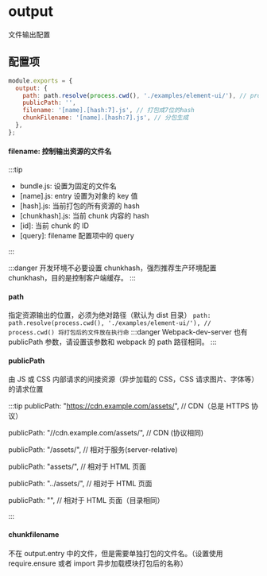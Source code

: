 # output

文件输出配置

## 配置项

```js
module.exports = {
  output: {
    path: path.resolve(process.cwd(), './examples/element-ui/'), // process.cwd() 将打包后的文件放在执行命令的目录
    publicPath: '',
    filename: '[name].[hash:7].js', // 打包成7位的hash
    chunkFilename: '[name].[hash:7].js', // 分包生成
  },
};
```

#### filename: 控制输出资源的文件名

:::tip

- bundle.js: 设置为固定的文件名
- [name].js: entry 设置为对象的 key 值
- [hash].js: 当前打包的所有资源的 hash
- [chunkhash].js: 当前 chunk 内容的 hash
- [id]: 当前 chunk 的 ID
- [query]: filename 配置项中的 query

:::

:::danger
开发环境不必要设置 chunkhash，强烈推荐生产环境配置 chunkhash，目的是控制客户端缓存。
:::

#### path

指定资源输出的位置，必须为绝对路径（默认为 dist 目录）
`path: path.resolve(process.cwd(), './examples/element-ui/'), // process.cwd() 将打包后的文件放在执行命`
:::danger
Webpack-dev-server 也有 publicPath 参数，请设置该参数和 webpack 的 path 路径相同。
:::

#### publicPath

由 JS 或 CSS 内部请求的间接资源（异步加载的 CSS，CSS 请求图片、字体等）的请求位置

:::tip
publicPath: "https://cdn.example.com/assets/", // CDN（总是 HTTPS 协议）

publicPath: "//cdn.example.com/assets/", // CDN (协议相同)

publicPath: "/assets/", // 相对于服务(server-relative)

publicPath: "assets/", // 相对于 HTML 页面

publicPath: "../assets/", // 相对于 HTML 页面

publicPath: "", // 相对于 HTML 页面（目录相同）

:::

#### chunkfilename

不在 output.entry 中的文件，但是需要单独打包的文件名。（设置使用 require.ensure 或者 import 异步加载模块打包后的名称）

